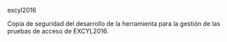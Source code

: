 excyl2016

Copia de seguridad del desarrollo de la herramienta para la gestión de las pruebas de acceso de EXCYL2016.
